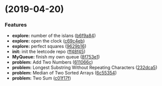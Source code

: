 #  (2019-04-20)


### Features

* **explore:** number of the islans ([b6f9a84](https://github.com/MRuihoo/LeetCode/commit/b6f9a84))
* **explore:** open the clock ([c69c4eb](https://github.com/MRuihoo/LeetCode/commit/c69c4eb))
* **explore:** perfect squares ([9629b16](https://github.com/MRuihoo/LeetCode/commit/9629b16))
* **init:** init the leetcode repo ([ff48f45](https://github.com/MRuihoo/LeetCode/commit/ff48f45))
* **MyQueue:** finish my own queue ([8f753e1](https://github.com/MRuihoo/LeetCode/commit/8f753e1))
* **problem:** Add Two Numbers ([611066c](https://github.com/MRuihoo/LeetCode/commit/611066c))
* **problem:** Longest Substring Without Repeating Characters ([232dca5](https://github.com/MRuihoo/LeetCode/commit/232dca5))
* **problem:** Median of Two Sorted Arrays ([6c55354](https://github.com/MRuihoo/LeetCode/commit/6c55354))
* **problem:** Two Sum ([c01f17f](https://github.com/MRuihoo/LeetCode/commit/c01f17f))



